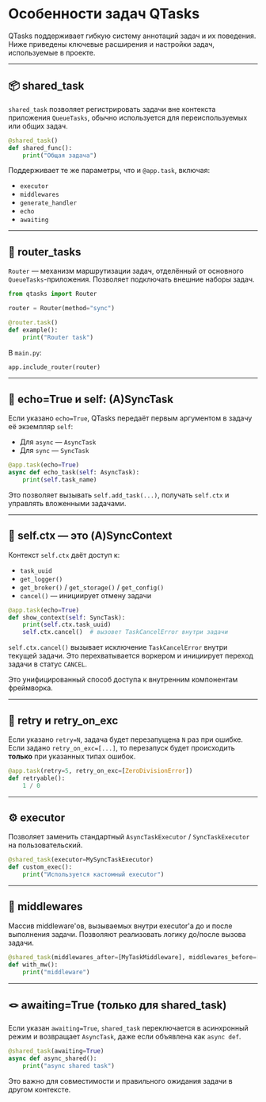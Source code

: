 # Особенности задач QTasks

QTasks поддерживает гибкую систему аннотаций задач и их поведения. Ниже приведены
ключевые расширения и настройки задач, используемые в проекте.

---

## 📦 shared\_task

`shared_task` позволяет регистрировать задачи вне контекста приложения `QueueTasks`,
обычно используется для переиспользуемых или общих задач.

```python
@shared_task()
def shared_func():
    print("Общая задача")
```

Поддерживает те же параметры, что и `@app.task`, включая:

* `executor`
* `middlewares`
* `generate_handler`
* `echo`
* `awaiting`

---

## 🔀 router\_tasks

`Router` — механизм маршрутизации задач, отделённый от основного `QueueTasks`-приложения.
Позволяет подключать внешние наборы задач.

```python
from qtasks import Router

router = Router(method="sync")

@router.task()
def example():
    print("Router task")
```

В `main.py`:

```python
app.include_router(router)
```

---

## 📣 echo=True и self: (A)SyncTask

Если указано `echo=True`, QTasks передаёт первым аргументом в задачу её
экземпляр `self`:

* Для `async` — `AsyncTask`
* Для `sync` — `SyncTask`

```python
@app.task(echo=True)
async def echo_task(self: AsyncTask):
    print(self.task_name)
```

Это позволяет вызывать `self.add_task(...)`, получать `self.ctx` и управлять вложенными
задачами.

---

## 🧠 self.ctx — это (A)SyncContext

Контекст `self.ctx` даёт доступ к:

* `task_uuid`
* `get_logger()`
* `get_broker()` / `get_storage()` / `get_config()`
* `cancel()` — инициирует отмену задачи

```python
@app.task(echo=True)
def show_context(self: SyncTask):
    print(self.ctx.task_uuid)
    self.ctx.cancel()  # вызовет TaskCancelError внутри задачи
```

`self.ctx.cancel()` вызывает исключение `TaskCancelError` внутри текущей задачи.
Это перехватывается воркером и инициирует переход задачи в статус `CANCEL`.

Это унифицированный способ доступа к внутренним компонентам фреймворка.

---

## 🔁 retry и retry\_on\_exc

Если указано `retry=N`, задача будет перезапущена `N` раз при ошибке.
Если задано `retry_on_exc=[...]`, то перезапуск будет происходить **только** при
указанных типах ошибок.

```python
@app.task(retry=5, retry_on_exc=[ZeroDivisionError])
def retryable():
    1 / 0
```

---

## ⚙️ executor

Позволяет заменить стандартный `AsyncTaskExecutor` / `SyncTaskExecutor` на пользовательский.

```python
@shared_task(executor=MySyncTaskExecutor)
def custom_exec():
    print("Используется кастомный executor")
```

---

## 🧩 middlewares

Массив middleware'ов, вызываемых внутри executor'а до и после выполнения задачи.
Позволяют реализовать логику до/после вызова задачи.

```python
@shared_task(middlewares_after=[MyTaskMiddleware], middlewares_before=[MyTaskMiddleware])
def with_mw():
    print("middleware")
```

---

## 🪢 awaiting=True (только для shared\_task)

Если указан `awaiting=True`, `shared_task` переключается в асинхронный режим и
возвращает `AsyncTask`, даже если объявлена как `async def`.

```python
@shared_task(awaiting=True)
async def async_shared():
    print("async shared task")
```

Это важно для совместимости и правильного ожидания задачи в другом контексте.

